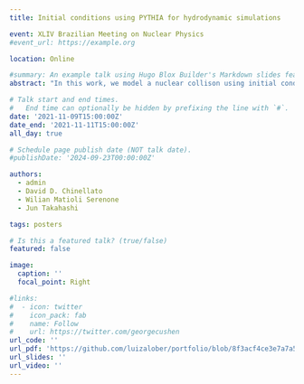```yaml
---
title: Initial conditions using PYTHIA for hydrodynamic simulations

event: XLIV Brazilian Meeting on Nuclear Physics
#event_url: https://example.org

location: Online

#summary: An example talk using Hugo Blox Builder's Markdown slides feature.
abstract: "In this work, we model a nuclear collison using initial conditions based on PYTHIA-Angantyr’s event generator and a hydrodynamic simulation chain for the evolution of the system. With this approach, we have a three-dimensional initial condition that is obtained via modeling of hard partonic interactions, which is more realistic than the parametric approaches used in some hybrid models. We calculate the transverse momentum distributions and the anisotropic flow obtained from these simulations and compare to data from the ALICE collaboration. We also discuss the impact of the many degrees of freedom involved in the conversion of a PYTHIA collision event into an energy-momentum tensor that serves as an initial condition for hydrodynamics."

# Talk start and end times.
#   End time can optionally be hidden by prefixing the line with `#`.
date: '2021-11-09T15:00:00Z'
date_end: '2021-11-11T15:00:00Z'
all_day: true

# Schedule page publish date (NOT talk date).
#publishDate: '2024-09-23T00:00:00Z'

authors:
  - admin
  - David D. Chinellato
  - Wilian Matioli Serenone
  - Jun Takahashi

tags: posters

# Is this a featured talk? (true/false)
featured: false

image:
  caption: ''
  focal_point: Right

#links:
#  - icon: twitter
#    icon_pack: fab
#    name: Follow
#    url: https://twitter.com/georgecushen
url_code: ''
url_pdf: 'https://github.com/luizalober/portfolio/blob/8f3acf4ce3e7a7a58d65fb5faa1ed606baa74f3a/static/uploads/certificates/Certificado%20-%20Autor%20Luiza%20Lober%20de%20Souza%20Piva.pdf'
url_slides: ''
url_video: ''
---
```

